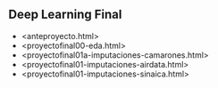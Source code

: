 ## Deep Learning Final
* <anteproyecto.html>
* <proyectofinal00-eda.html>
* <proyectofinal01a-imputaciones-camarones.html>
* <proyectofinal01-imputaciones-airdata.html>
* <proyectofinal01-imputaciones-sinaica.html>
